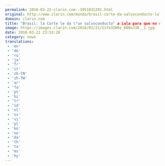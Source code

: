```yaml
---
permalink: 2018-03-22-clarin.com--1951831291.html
original: http://www.clarin.com/mundo/brasil-corte-da-salvoconducto-lula-arrestado_0_rJjksh-qM.html
domain: clarin.com
title: "Brasil: la Corte le da \"un salvoconducto" a Lula para que no sea arrestado"
image: https://images.clarin.com/2018/03/21/S1fe32W9z_600x338__1.jpg
date: 2018-03-22 23:53:28
category: news
translations: 
 - 'en'
 - 'de'
 - 'ru'
 - 'ja'
 - 'fr'
 - 'it'
 - 'zh-CN'
 - 'zh-TW'
 - 'ar'
 - 'fa'
 - 'pt'
 - 'hi'
 - 'tr'
 - 'id'
 - 'nl'
 - 'sv'
 - 'vi'
 - 'pl'
 - 'ko'
 - 'no'
 - 'da'
 - 'th'
 - 'ta'
 - 'ms'
 - 'hy'
---
```


